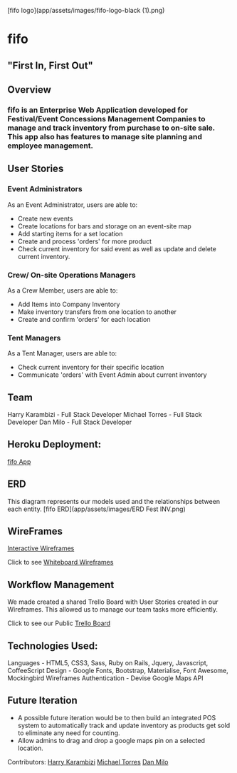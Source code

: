 [fifo logo](app/assets/images/fifo-logo-black (1).png)

# fifo 
## "First In, First Out"

## Overview

### fifo is an Enterprise Web Application developed for Festival/Event Concessions Management Companies to manage and track inventory from purchase to on-site sale. This app also has features to manage site planning and employee management. 

## User Stories
### Event Administrators
 As an Event Administrator, users are able to:
* Create new events 
* Create locations for bars and storage on an event-site map
* Add starting items for a set location
* Create and process 'orders' for more product
* Check current inventory for said event as well as update and delete current inventory. 

### Crew/ On-site Operations Managers
As a Crew Member, users are able to:
* Add Items into Company Inventory
* Make inventory transfers from one location to another
* Create and confirm 'orders' for each location

### Tent Managers
As a Tent Manager, users are able to:
* Check current inventory for their specific location
* Communicate 'orders' with Event Admin about current inventory

## Team

Harry Karambizi - Full Stack Developer
Michael Torres - Full Stack Developer
Dan Milo - Full Stack Developer



## Heroku Deployment:
[fifo App](https://ancient-eyrie-53790.herokuapp.com/)

## ERD
This diagram represents our models used and the relationships between each entity.
[fifo ERD](app/assets/images/ERD Fest INV.png)

## WireFrames

[Interactive Wireframes](https://gomockingbird.com/projects/qb053j0/4gXVnC)

Click to see [Whiteboard Wireframes](https://drive.google.com/file/d/0B8DFPz9lWumSOTF4ZjVRT0RvLWc/view)

## Workflow Management
We made created a shared Trello Board with User Stories created in our Wireframes. This allowed us to manage our team tasks more efficiently.

Click to see our Public [Trello Board](https://trello.com/b/26zBNfqr/festival-inventory)

## Technologies Used:
Languages - HTML5, CSS3, Sass, Ruby on Rails, Jquery, Javascript, CoffeeScript
Design - Google Fonts, Bootstrap, Materialise, Font Awesome, Mockingbird Wireframes
Authentication - Devise
Google Maps API

## Future Iteration
* A possible future iteration would be to then build an integrated POS system to automatically track and update inventory as products get sold to eliminate any need for counting.
* Allow admins to drag and drop a google maps pin on a selected location.

Contributors:
[Harry Karambizi](https://github.com/hkarambizi)
[Michael Torres](https://github.com/mtorres23)
[Dan Milo](https://github.com/ddmilo)
